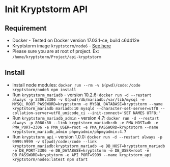 # Init Kryptstorm API

## Requirement

- Docker - Tested on Docker version 17.03.1-ce, build c6d412e
- Kryptstorm image `kryptstorm/node6` - [See here](https://github.com/kryptstorm/docker-images)
- Please sure you are at root of project. Ex: `/home/kryptstorm/Project/api-kryptstorm`

## Install

- Install node modules: `docker run --rm -v $(pwd)/code:/code kryptstorm/node6 npm install`
- Run `kryptstorm_mariadb` - version 10.2.6: `docker run -d --restart always -p 3306:3306 -v $(pwd)/db/mariadb:/var/lib/mysql -e MYSQL_ROOT_PASSWORD=kryptstorm -e MYSQL_DATABASE=kryptstorm --name kryptstorm_mariadb mariadb:10 mysqld --character-set-server=utf8 --collation-server=utf8_unicode_ci --init-connect='SET NAMES UTF8;'`
- Run `kryptstorm_mariadb_admin` - version 4.7: `docker run -d --restart always -p 8080:80 --link kryptstorm_mariadb:db -e PMA_HOST=db -e PMA_PORT=3306 -e PMA_USER=root -e PMA_PASSWORD=kryptstorm --name kryptstorm_mariadb_admin phpmyadmin/phpmyadmin:4.7`
- Run `kryptstorm_api` - version 1.0.0: `docker run -d --restart always -p 9999:9999 -v $(pwd)/code:/code --link kryptstorm_mariadb:kryptstorm_mariadb -e DB_HOST=kryptstorm_mariadb -e DB_PORT-3306 -e DB_DATABASE=kryptstorm -e DB_USER=root -e DB_PASSWORD=kryptstorm -e API_PORT=9999 --name kryptstorm_api kryptstorm/node6:latest npm start`